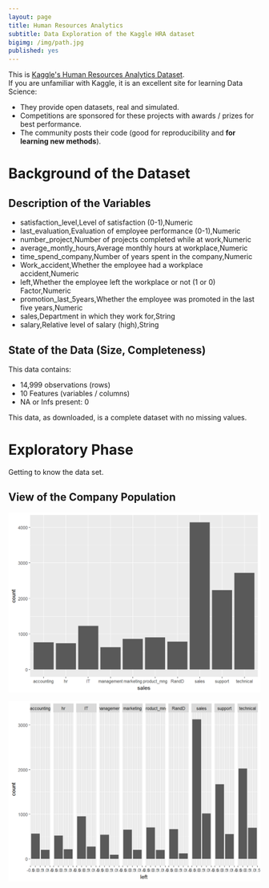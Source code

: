 ```yaml
---
layout: page
title: Human Resources Analytics
subtitle: Data Exploration of the Kaggle HRA dataset
bigimg: /img/path.jpg
published: yes
---
```


This is [Kaggle's Human Resources Analytics Dataset](https://www.kaggle.com/ludobenistant/hr-analytics).  
If you are unfamiliar with Kaggle, it is an excellent site for learning Data Science:  

* They provide open datasets, real and simulated.  
* Competitions are sponsored for these projects with awards / prizes for best performance.  
* The community posts their code (good for reproducibility and **for learning new methods**).  

# Background of the Dataset

## Description of the Variables

* satisfaction_level,Level of satisfaction (0-1),Numeric
* last_evaluation,Evaluation of employee performance (0-1),Numeric
* number_project,Number of projects completed while at work,Numeric
* average_montly_hours,Average monthly hours at workplace,Numeric
* time_spend_company,Number of years spent in the company,Numeric
* Work_accident,Whether the employee had a workplace accident,Numeric
* left,Whether the employee left the workplace or not (1 or 0) Factor,Numeric
* promotion_last_5years,Whether the employee was promoted in the last five years,Numeric
* sales,Department in which they work for,String
* salary,Relative level of salary (high),String

## State of the Data (Size, Completeness)

This data contains:

* 14,999 observations (rows)  
* 10 Features (variables / columns)  
* NA or Infs present: 0  

This data, as downloaded, is a complete dataset with no missing values.

# Exploratory Phase

Getting to know the data set.

## View of the Company Population

![Workforce Histogram](\img\data\hra\sales_histo.png)

![Workforce Histogram](\img\data\hra\left_by_sales_histo.png)
